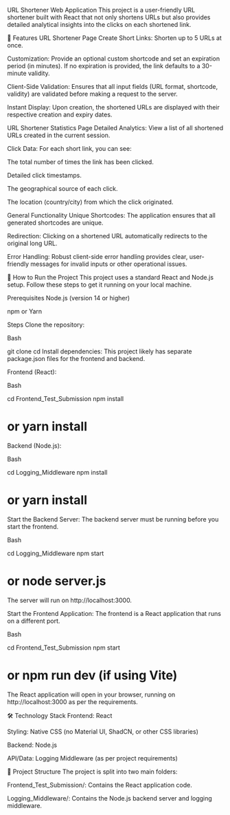 URL Shortener Web Application
This project is a user-friendly URL shortener built with React that not only shortens URLs but also provides detailed analytical insights into the clicks on each shortened link.

🌟 Features
URL Shortener Page
Create Short Links: Shorten up to 5 URLs at once.

Customization: Provide an optional custom shortcode and set an expiration period (in minutes). If no expiration is provided, the link defaults to a 30-minute validity.

Client-Side Validation: Ensures that all input fields (URL format, shortcode, validity) are validated before making a request to the server.

Instant Display: Upon creation, the shortened URLs are displayed with their respective creation and expiry dates.

URL Shortener Statistics Page
Detailed Analytics: View a list of all shortened URLs created in the current session.

Click Data: For each short link, you can see:

The total number of times the link has been clicked.

Detailed click timestamps.

The geographical source of each click.

The location (country/city) from which the click originated.

General Functionality
Unique Shortcodes: The application ensures that all generated shortcodes are unique.

Redirection: Clicking on a shortened URL automatically redirects to the original long URL.

Error Handling: Robust client-side error handling provides clear, user-friendly messages for invalid inputs or other operational issues.

🚀 How to Run the Project
This project uses a standard React and Node.js setup. Follow these steps to get it running on your local machine.

Prerequisites
Node.js (version 14 or higher)

npm or Yarn

Steps
Clone the repository:

Bash

git clone <your-repository-url>
cd <your-repository-folder>
Install dependencies:
This project likely has separate package.json files for the frontend and backend.

Frontend (React):

Bash

cd Frontend_Test_Submission
npm install
# or yarn install
Backend (Node.js):

Bash

cd Logging_Middleware
npm install
# or yarn install
Start the Backend Server:
The backend server must be running before you start the frontend.

Bash

cd Logging_Middleware
npm start
# or node server.js
The server will run on http://localhost:3000.

Start the Frontend Application:
The frontend is a React application that runs on a different port.

Bash

cd Frontend_Test_Submission
npm start
# or npm run dev (if using Vite)
The React application will open in your browser, running on http://localhost:3000 as per the requirements.

🛠️ Technology Stack
Frontend: React

Styling: Native CSS (no Material UI, ShadCN, or other CSS libraries)

Backend: Node.js

API/Data: Logging Middleware (as per project requirements)

📝 Project Structure
The project is split into two main folders:

Frontend_Test_Submission/: Contains the React application code.

Logging_Middleware/: Contains the Node.js backend server and logging middleware.
